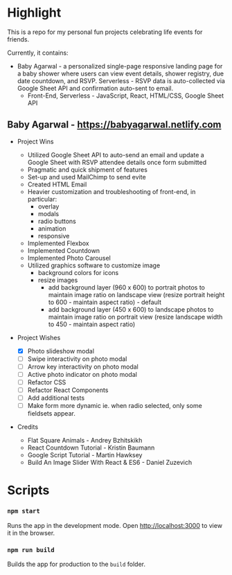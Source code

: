 # Highlight 

This is a repo for my personal fun projects celebrating life events for friends. 

Currently, it contains: 
* Baby Agarwal - a personalized single-page responsive landing page for a baby shower where users can view event details, shower registry, due date countdown, and RSVP. Serverless - RSVP data is auto-collected via Google Sheet API and confirmation auto-sent to email. 
  * Front-End, Serverless - JavaScript, React, HTML/CSS, Google Sheet API

## Baby Agarwal - https://babyagarwal.netlify.com
* Project Wins
  * Utilized Google Sheet API to auto-send an email and update a Google Sheet with RSVP attendee details once form submitted 
  * Pragmatic and quick shipment of features
  * Set-up and used MailChimp to send evite
  * Created HTML Email
  * Heavier customization and troubleshooting of front-end, in particular:
    * overlay
    * modals
    * radio buttons
    * animation
    * responsive
  * Implemented Flexbox
  * Implemented Countdown
  * Implemented Photo Carousel 
  * Utilized graphics software to customize image
    * background colors for icons
    * resize images
      * add background layer (960 x 600) to portrait photos to maintain image ratio on landscape view (resize portrait height to 600  - maintain aspect ratio) - default
      * add background layer (450 x 600) to landscape photos to maintain image ratio on portrait view (resize landscape width to 450 - maintain aspect ratio) 

* Project Wishes
  - [x] Photo slideshow modal
  - [ ] Swipe interactivity on photo modal
  - [ ] Arrow key interactivity on photo modal
  - [ ] Active photo indicator on photo modal
  - [ ] Refactor CSS
  - [ ] Refactor React Components
  - [ ] Add additional tests
  - [ ] Make form more dynamic ie. when radio selected, only some fieldsets appear.

* Credits
  * Flat Square Animals - Andrey Bzhitskikh
  * React Countdown Tutorial - Kristin Baumann
  * Google Script Tutorial - Martin Hawksey
  * Build An Image Slider With React & ES6 - Daniel Zuzevich

# Scripts

### `npm start`

Runs the app in the development mode. Open [http://localhost:3000](http://localhost:3000) to view it in the browser.

### `npm run build`

Builds the app for production to the `build` folder.<br>
